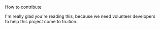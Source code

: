 How to contribute

I'm really glad you're reading this, because we need volunteer developers to help this project come to fruition.
